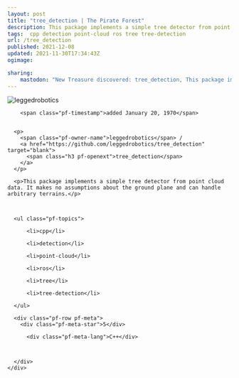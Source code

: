 ```yaml
---
layout: post
title: "tree_detection | The Pirate Forest"
description: This package implements a simple tree detector from point cloud data. It makes no assumptions about the ground plane and can handle arbitrary terrains.
tags:  cpp detection point-cloud ros tree tree-detection
url: /tree_detection
published: 2021-12-08
updated: 2021-11-30T17:34:43Z
ogimage: 

sharing:
    mastodon: "New Treasure discovered: tree_detection, This package implements a simple tree detector from point cloud data. It makes no assumptions about the ground plane and can handle arbitrary terrains."
---
```


<div class="pf-night-sky-spacer">
    <div id="pf-night-sky" data-stars="5" data-owner="leggedrobotics" data-repo="tree_detection">
        <div id="pf-open-dialog" class="pf-meta-star pf-star-todo"></div>
        <dialog id="pf-star-dialog">
            Star this Repository to putt a smile on the Developers face.
            <div class="pf-row">
                <div class="pf-grow"></div>
                <div><a class="pf-unterlines" href="https://github.com/leggedrobotics/tree_detection" target="_blank">VISIT REPOSITORY</a></div>
            </div>
        </dialog>
    </div>
    
</div>

<div class="pf-ship-list">
    <div class="pf-row pf-pirate pf-small-column" data-pirate-id="TYYTbzLa4T9Irk-CxgWr-">
    <div>
      <!--<a href="https://github.com/leggedrobotics" target="blank">-->
        <div class="pf-pirate-avatar">
          <div class="pf-cross pf-clickable"  onclick="collect('TYYTbzLa4T9Irk-CxgWr-'); return false;"></div>
          <img src="https://avatars.githubusercontent.com/u/20533298?v=4" title="leggedrobotics" alt="leggedrobotics"/>
      </div>
      <!--</a>
      <div class="pf-pirate-actions">
        <a class="pf-treasure-add"  title="save in my treasure chest" onclick="collect('TYYTbzLa4T9Irk-CxgWr-'); return false;" href="#">
          <img src="./assets/coin.svg" alt="treasure"/>
        </a>
        <a class="pf-treasure-remove" onclick="throwAway('TYYTbzLa4T9Irk-CxgWr-'); return false;">remove</a>
      </div>-->
    </div>
    <div class="pf-ship">
      
        <span class="pf-timestamp">added January 20, 1970</span>
      
      
      <p>
        <span class="pf-owner-name">leggedrobotics</span> / 
        <a href="https://github.com/leggedrobotics/tree_detection" target="blank">
          <span class="h3 pf-openext">tree_detection</span>
        </a>
      </p>

      <p>This package implements a simple tree detector from point cloud data. It makes no assumptions about the ground plane and can handle arbitrary terrains.</p>

      

      <ul class="pf-topics">
        
          <li>cpp</li>
        
          <li>detection</li>
        
          <li>point-cloud</li>
        
          <li>ros</li>
        
          <li>tree</li>
        
          <li>tree-detection</li>
        
      </ul>

      <div class="pf-row pf-meta">
        <div class="pf-meta-star">5</div>
        
          <div class="pf-meta-lang">C++</div>
        
        
        
      </div>
    </div>
  </div>
</div>